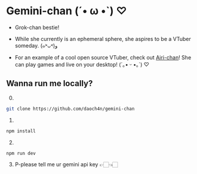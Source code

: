 # Gemini-chan (´• ω •`) ♡
- Grok-chan bestie!

- While she currently is an ephemeral sphere, she aspires to be a VTuber someday. (๑˃ᴗ˂)ﻭ
- For an example of a cool open source VTuber, check out [Airi-chan](https://github.com/moeru-ai/airi)! She can play games and live on your desktop! (´｡• ᵕ •｡`) ♡

## Wanna run me locally?

0. 
```bash
git clone https://github.com/daoch4n/gemini-chan
```
1. 
```bash
npm install
```
2. 
```bash
npm run dev
```
3. P-please tell me ur gemini api key 👉🏻👈🏻
